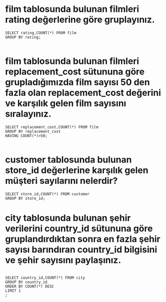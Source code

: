
# film tablosunda bulunan filmleri rating değerlerine göre gruplayınız.
```
SELECT rating,COUNT(*) FROM film
GROUP BY rating;


```

# film tablosunda bulunan filmleri replacement_cost sütununa göre grupladığımızda film sayısı 50 den fazla olan replacement_cost değerini ve karşılık gelen film sayısını sıralayınız.
```
SELECT replacement_cost,COUNT(*) FROM film
GROUP BY replacement_cost
HAVING COUNT(*)>50;


```

# customer tablosunda bulunan store_id değerlerine karşılık gelen müşteri sayılarını nelerdir? 
```
SELECT store_id,COUNT(*) FROM customer
GROUP BY store_id;

```

# city tablosunda bulunan şehir verilerini country_id sütununa göre gruplandırdıktan sonra en fazla şehir sayısı barındıran country_id bilgisini ve şehir sayısını paylaşınız.
```

SELECT country_id,COUNT(*) FROM city
GROUP BY country_id
ORDER BY COUNT(*) DESC
LIMIT 1
;


```
